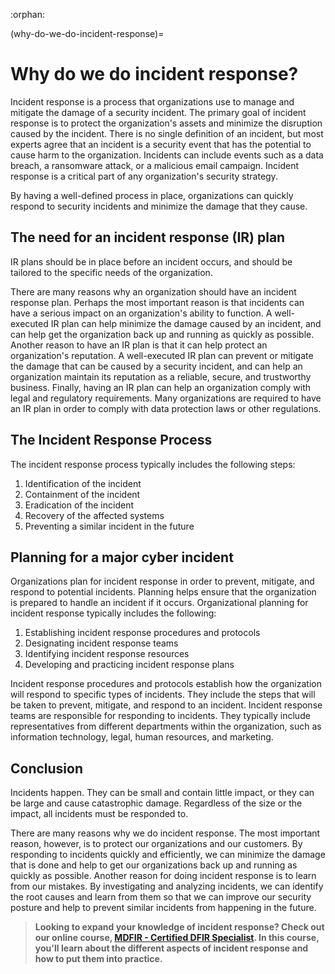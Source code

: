 :orphan:

(why-do-we-do-incident-response)=

# Why do we do incident response?

Incident response is a process that organizations use to manage and mitigate the damage of a security incident. The primary goal of incident response is to protect the organization's assets and minimize the disruption caused by the incident. There is no single definition of an incident, but most experts agree that an incident is a security event that has the potential to cause harm to the organization. Incidents can include events such as a data breach, a ransomware attack, or a malicious email campaign. Incident response is a critical part of any organization's security strategy.

By having a well-defined process in place, organizations can quickly respond to security incidents and minimize the damage that they cause.

## The need for an incident response (IR) plan

IR plans should be in place before an incident occurs, and should be tailored to the specific needs of the organization.

There are many reasons why an organization should have an incident response plan. Perhaps the most important reason is that incidents can have a serious impact on an organization's ability to function. A well-executed IR plan can help minimize the damage caused by an incident, and can help get the organization back up and running as quickly as possible. Another reason to have an IR plan is that it can help protect an organization's reputation. A well-executed IR plan can prevent or mitigate the damage that can be caused by a security incident, and can help an organization maintain its reputation as a reliable, secure, and trustworthy business. Finally, having an IR plan can help an organization comply with legal and regulatory requirements. Many organizations are required to have an IR plan in order to comply with data protection laws or other regulations.

## The Incident Response Process

The incident response process typically includes the following steps:

1. Identification of the incident
2. Containment of the incident
3. Eradication of the incident
4. Recovery of the affected systems
5. Preventing a similar incident in the future

## Planning for a major cyber incident

Organizations plan for incident response in order to prevent, mitigate, and respond to potential incidents. Planning helps ensure that the organization is prepared to handle an incident if it occurs. Organizational planning for incident response typically includes the following:

1. Establishing incident response procedures and protocols
2. Designating incident response teams
3. Identifying incident response resources
4. Developing and practicing incident response plans

Incident response procedures and protocols establish how the organization will respond to specific types of incidents. They include the steps that will be taken to prevent, mitigate, and respond to an incident. Incident response teams are responsible for responding to incidents. They typically include representatives from different departments within the organization, such as information technology, legal, human resources, and marketing.

## Conclusion

Incidents happen. They can be small and contain little impact, or they can be large and cause catastrophic damage. Regardless of the size or the impact, all incidents must be responded to.

There are many reasons why we do incident response. The most important reason, however, is to protect our organizations and our customers. By responding to incidents quickly and efficiently, we can minimize the damage that is done and help to get our organizations back up and running as quickly as possible. Another reason for doing incident response is to learn from our mistakes. By investigating and analyzing incidents, we can identify the root causes and learn from them so that we can improve our security posture and help to prevent similar incidents from happening in the future.

> **Looking to expand your knowledge of incident response? Check out our online course, [MDFIR - Certified DFIR Specialist](https://www.mosse-institute.com/certifications/mdfir-certified-dfir-specialist.html). In this course, you'll learn about the different aspects of incident response and how to put them into practice.**